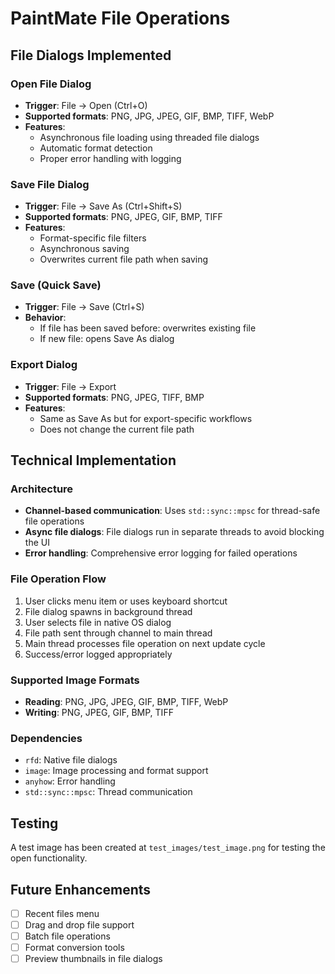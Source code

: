 # PaintMate File Operations

## File Dialogs Implemented

### Open File Dialog
- **Trigger**: File → Open (Ctrl+O)
- **Supported formats**: PNG, JPG, JPEG, GIF, BMP, TIFF, WebP
- **Features**: 
  - Asynchronous file loading using threaded file dialogs
  - Automatic format detection
  - Proper error handling with logging

### Save File Dialog  
- **Trigger**: File → Save As (Ctrl+Shift+S)
- **Supported formats**: PNG, JPEG, GIF, BMP, TIFF
- **Features**:
  - Format-specific file filters
  - Asynchronous saving
  - Overwrites current file path when saving

### Save (Quick Save)
- **Trigger**: File → Save (Ctrl+S)
- **Behavior**:
  - If file has been saved before: overwrites existing file
  - If new file: opens Save As dialog

### Export Dialog
- **Trigger**: File → Export
- **Supported formats**: PNG, JPEG, TIFF, BMP
- **Features**:
  - Same as Save As but for export-specific workflows
  - Does not change the current file path

## Technical Implementation

### Architecture
- **Channel-based communication**: Uses `std::sync::mpsc` for thread-safe file operations
- **Async file dialogs**: File dialogs run in separate threads to avoid blocking the UI
- **Error handling**: Comprehensive error logging for failed operations

### File Operation Flow
1. User clicks menu item or uses keyboard shortcut
2. File dialog spawns in background thread
3. User selects file in native OS dialog
4. File path sent through channel to main thread
5. Main thread processes file operation on next update cycle
6. Success/error logged appropriately

### Supported Image Formats
- **Reading**: PNG, JPG, JPEG, GIF, BMP, TIFF, WebP
- **Writing**: PNG, JPEG, GIF, BMP, TIFF

### Dependencies
- `rfd`: Native file dialogs
- `image`: Image processing and format support
- `anyhow`: Error handling
- `std::sync::mpsc`: Thread communication

## Testing
A test image has been created at `test_images/test_image.png` for testing the open functionality.

## Future Enhancements
- [ ] Recent files menu
- [ ] Drag and drop file support
- [ ] Batch file operations
- [ ] Format conversion tools
- [ ] Preview thumbnails in file dialogs
